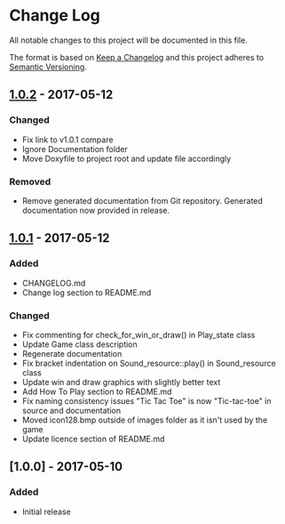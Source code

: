 # Change Log
All notable changes to this project will be documented in this file.

The format is based on [Keep a Changelog](http://keepachangelog.com/)
and this project adheres to [Semantic Versioning](http://semver.org/).

## [1.0.2] - 2017-05-12
### Changed
- Fix link to v1.0.1 compare
- Ignore Documentation folder
- Move Doxyfile to project root and update file accordingly

### Removed 
- Remove generated documentation from Git repository. Generated documentation now provided in release.

## [1.0.1] - 2017-05-12
### Added
- CHANGELOG.md
- Change log section to README.md

### Changed
- Fix commenting for check_for_win_or_draw() in Play_state class
- Update Game class description
- Regenerate documentation
- Fix bracket indentation on Sound_resource::play() in Sound_resource class
- Update win and draw graphics with slightly better text
- Add How To Play section to README.md
- Fix naming consistency issues "Tic Tac Toe" is now "Tic-tac-toe" in source and documentation
- Moved icon128.bmp outside of images folder as it isn't used by the game
- Update licence section of README.md

## [1.0.0] - 2017-05-10
### Added
- Initial release

[1.0.2]: https://github.com/chriskempson/cpp-tic-tac-toe/compare/v1.0.1...v1.0.2
[1.0.1]: https://github.com/chriskempson/cpp-tic-tac-toe/compare/v1.0.0...v1.0.1